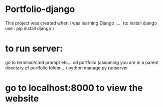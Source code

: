 # Portfolio-django

This project was created when i was learning Django .....
(to install django use :
   pip install django
)


# to run server:
go to terminal/cmd prompt etc...
cd portfolio (assuming you are in a parent directory of portfolio folder....)
python manage.py runserver

# go to localhost:8000 to view the website
